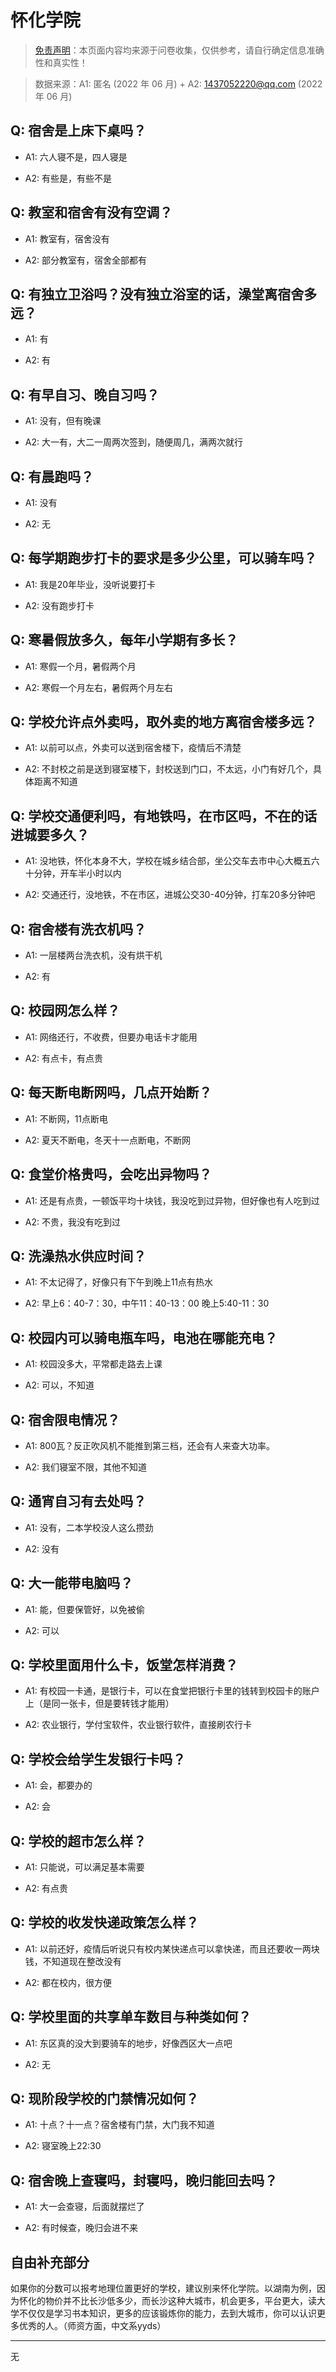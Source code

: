 # 怀化学院

> [免责声明](https://colleges.chat/#_3)：本页面内容均来源于问卷收集，仅供参考，请自行确定信息准确性和真实性！

> 数据来源：A1: 匿名 (2022 年 06 月) + A2: 1437052220@qq.com (2022 年 06 月)

## Q: 宿舍是上床下桌吗？

- A1: 六人寝不是，四人寝是

- A2: 有些是，有些不是

## Q: 教室和宿舍有没有空调？

- A1: 教室有，宿舍没有

- A2: 部分教室有，宿舍全部都有

## Q: 有独立卫浴吗？没有独立浴室的话，澡堂离宿舍多远？

- A1: 有

- A2: 有

## Q: 有早自习、晚自习吗？

- A1: 没有，但有晚课

- A2: 大一有，大二一周两次签到，随便周几，满两次就行

## Q: 有晨跑吗？

- A1: 没有

- A2: 无

## Q: 每学期跑步打卡的要求是多少公里，可以骑车吗？

- A1: 我是20年毕业，没听说要打卡

- A2: 没有跑步打卡

## Q: 寒暑假放多久，每年小学期有多长？

- A1: 寒假一个月，暑假两个月

- A2: 寒假一个月左右，暑假两个月左右

## Q: 学校允许点外卖吗，取外卖的地方离宿舍楼多远？

- A1: 以前可以点，外卖可以送到宿舍楼下，疫情后不清楚

- A2: 不封校之前是送到寝室楼下，封校送到门口，不太远，小门有好几个，具体距离不知道

## Q: 学校交通便利吗，有地铁吗，在市区吗，不在的话进城要多久？

- A1: 没地铁，怀化本身不大，学校在城乡结合部，坐公交车去市中心大概五六十分钟，开车半小时以内

- A2: 交通还行，没地铁，不在市区，进城公交30-40分钟，打车20多分钟吧

## Q: 宿舍楼有洗衣机吗？

- A1: 一层楼两台洗衣机，没有烘干机

- A2: 有

## Q: 校园网怎么样？

- A1: 网络还行，不收费，但要办电话卡才能用

- A2: 有点卡，有点贵

## Q: 每天断电断网吗，几点开始断？

- A1: 不断网，11点断电

- A2: 夏天不断电，冬天十一点断电，不断网

## Q: 食堂价格贵吗，会吃出异物吗？

- A1: 还是有点贵，一顿饭平均十块钱，我没吃到过异物，但好像也有人吃到过

- A2: 不贵，我没有吃到过

## Q: 洗澡热水供应时间？

- A1: 不太记得了，好像只有下午到晚上11点有热水

- A2: 早上6：40-7：30，中午11：40-13：00
晚上5:40-11：30

## Q: 校园内可以骑电瓶车吗，电池在哪能充电？

- A1: 校园没多大，平常都走路去上课

- A2: 可以，不知道

## Q: 宿舍限电情况？

- A1: 800瓦？反正吹风机不能推到第三档，还会有人来查大功率。

- A2: 我们寝室不限，其他不知道

## Q: 通宵自习有去处吗？

- A1: 没有，二本学校没人这么攒劲

- A2: 没有

## Q: 大一能带电脑吗？

- A1: 能，但要保管好，以免被偷

- A2: 可以

## Q: 学校里面用什么卡，饭堂怎样消费？

- A1: 有校园一卡通，是银行卡，可以在食堂把银行卡里的钱转到校园卡的账户上（是同一张卡，但是要转钱才能用）

- A2: 农业银行，学付宝软件，农业银行软件，直接刷农行卡

## Q: 学校会给学生发银行卡吗？

- A1: 会，都要办的

- A2: 会

## Q: 学校的超市怎么样？

- A1: 只能说，可以满足基本需要

- A2: 有点贵

## Q: 学校的收发快递政策怎么样？

- A1: 以前还好，疫情后听说只有校内某快递点可以拿快递，而且还要收一两块钱，不知道现在整改没有

- A2: 都在校内，很方便

## Q: 学校里面的共享单车数目与种类如何？

- A1: 东区真的没大到要骑车的地步，好像西区大一点吧

- A2: 无

## Q: 现阶段学校的门禁情况如何？

- A1: 十点？十一点？宿舍楼有门禁，大门我不知道

- A2: 寝室晚上22:30

## Q: 宿舍晚上查寝吗，封寝吗，晚归能回去吗？

- A1: 大一会查寝，后面就摆烂了

- A2: 有时候查，晚归会进不来

## 自由补充部分

如果你的分数可以报考地理位置更好的学校，建议别来怀化学院。以湖南为例，因为怀化的物价并不比长沙低多少，而长沙这种大城市，机会更多，平台更大，读大学不仅仅是学习书本知识，更多的应该锻炼你的能力，去到大城市，你可以认识更多优秀的人。（师资方面，中文系yyds）

***

无